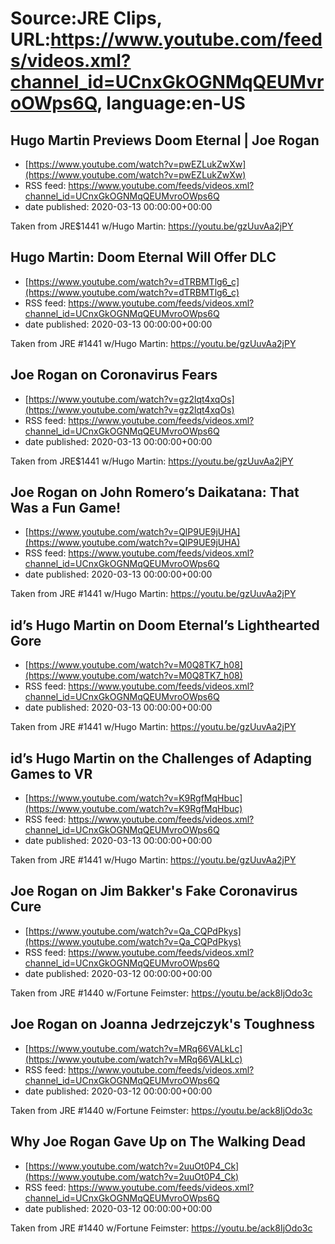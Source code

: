 # Source:JRE Clips, URL:https://www.youtube.com/feeds/videos.xml?channel_id=UCnxGkOGNMqQEUMvroOWps6Q, language:en-US

## Hugo Martin Previews Doom Eternal | Joe Rogan
 - [https://www.youtube.com/watch?v=pwEZLukZwXw](https://www.youtube.com/watch?v=pwEZLukZwXw)
 - RSS feed: https://www.youtube.com/feeds/videos.xml?channel_id=UCnxGkOGNMqQEUMvroOWps6Q
 - date published: 2020-03-13 00:00:00+00:00

Taken from JRE$1441 w/Hugo Martin:
https://youtu.be/gzUuvAa2jPY

## Hugo Martin: Doom Eternal Will Offer DLC
 - [https://www.youtube.com/watch?v=dTRBMTlg6_c](https://www.youtube.com/watch?v=dTRBMTlg6_c)
 - RSS feed: https://www.youtube.com/feeds/videos.xml?channel_id=UCnxGkOGNMqQEUMvroOWps6Q
 - date published: 2020-03-13 00:00:00+00:00

Taken from JRE #1441 w/Hugo Martin: https://youtu.be/gzUuvAa2jPY

## Joe Rogan on Coronavirus Fears
 - [https://www.youtube.com/watch?v=gz2lqt4xqOs](https://www.youtube.com/watch?v=gz2lqt4xqOs)
 - RSS feed: https://www.youtube.com/feeds/videos.xml?channel_id=UCnxGkOGNMqQEUMvroOWps6Q
 - date published: 2020-03-13 00:00:00+00:00

Taken from JRE$1441 w/Hugo Martin:
https://youtu.be/gzUuvAa2jPY

## Joe Rogan on John Romero’s Daikatana: That Was a Fun Game!
 - [https://www.youtube.com/watch?v=QlP9UE9jUHA](https://www.youtube.com/watch?v=QlP9UE9jUHA)
 - RSS feed: https://www.youtube.com/feeds/videos.xml?channel_id=UCnxGkOGNMqQEUMvroOWps6Q
 - date published: 2020-03-13 00:00:00+00:00

Taken from JRE #1441 w/Hugo Martin: https://youtu.be/gzUuvAa2jPY

## id’s Hugo Martin on Doom Eternal’s Lighthearted Gore
 - [https://www.youtube.com/watch?v=M0Q8TK7_h08](https://www.youtube.com/watch?v=M0Q8TK7_h08)
 - RSS feed: https://www.youtube.com/feeds/videos.xml?channel_id=UCnxGkOGNMqQEUMvroOWps6Q
 - date published: 2020-03-13 00:00:00+00:00

Taken from JRE #1441 w/Hugo Martin: https://youtu.be/gzUuvAa2jPY

## id’s Hugo Martin on the Challenges of Adapting Games to VR
 - [https://www.youtube.com/watch?v=K9RgfMqHbuc](https://www.youtube.com/watch?v=K9RgfMqHbuc)
 - RSS feed: https://www.youtube.com/feeds/videos.xml?channel_id=UCnxGkOGNMqQEUMvroOWps6Q
 - date published: 2020-03-13 00:00:00+00:00

Taken from JRE #1441 w/Hugo Martin: https://youtu.be/gzUuvAa2jPY

## Joe Rogan on Jim Bakker's Fake Coronavirus Cure
 - [https://www.youtube.com/watch?v=Qa_CQPdPkys](https://www.youtube.com/watch?v=Qa_CQPdPkys)
 - RSS feed: https://www.youtube.com/feeds/videos.xml?channel_id=UCnxGkOGNMqQEUMvroOWps6Q
 - date published: 2020-03-12 00:00:00+00:00

Taken from JRE #1440 w/Fortune Feimster: https://youtu.be/ack8IjOdo3c

## Joe Rogan on Joanna Jedrzejczyk's Toughness
 - [https://www.youtube.com/watch?v=MRq66VALkLc](https://www.youtube.com/watch?v=MRq66VALkLc)
 - RSS feed: https://www.youtube.com/feeds/videos.xml?channel_id=UCnxGkOGNMqQEUMvroOWps6Q
 - date published: 2020-03-12 00:00:00+00:00

Taken from JRE #1440 w/Fortune Feimster:
https://youtu.be/ack8IjOdo3c

## Why Joe Rogan Gave Up on The Walking Dead
 - [https://www.youtube.com/watch?v=2uuOt0P4_Ck](https://www.youtube.com/watch?v=2uuOt0P4_Ck)
 - RSS feed: https://www.youtube.com/feeds/videos.xml?channel_id=UCnxGkOGNMqQEUMvroOWps6Q
 - date published: 2020-03-12 00:00:00+00:00

Taken from JRE #1440 w/Fortune Feimster:
https://youtu.be/ack8IjOdo3c

